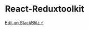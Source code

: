 # React-Reduxtoolkit

[Edit on StackBlitz ⚡️](https://stackblitz.com/edit/stackblitz-starters-kgknxg)